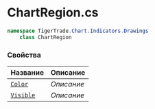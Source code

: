 
# ChartRegion.cs
```csharp
namespace TigerTrade.Chart.Indicators.Drawings  
    class ChartRegion
```

### Свойства
| Название | Описание |
| --- | --- |
| [`Color`](./Свойства/Color.md) | *Описание* |
| [`Visible`](./Свойства/Visible.md) | *Описание* |

